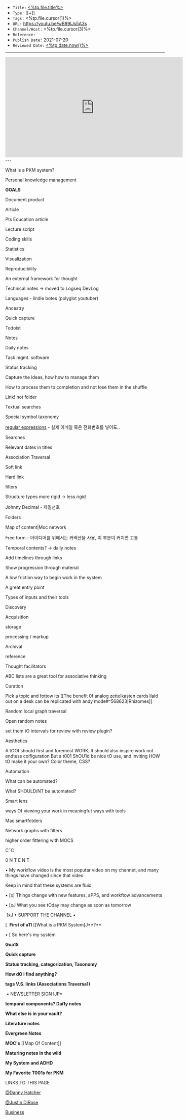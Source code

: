 
-   `Title:` [<%tp.file.title%>](https://publish.obsidian.md/bryan-jenks/%3C%25tp.file.title%25%3E)
-   `Type:` [[+]]
-   `Tags:` <%tp.file.cursor(1)%>
-   `URL:` <https://youtu.be/wB89lJs5A3s>
-   `Channel/Host:` <%tp.file.cursor(3)%>
-   `Reference:`
-   `Publish Date:` 2021-07-20
-   `Reviewed Date:` [<%tp.date.now()%>](https://publish.obsidian.md/bryan-jenks/%3C%25tp.date.now()%25%3E)

---
<iframe width="560" height="315" src="https://www.youtube.com/embed/wB89lJs5A3s" title="YouTube video player" frameborder="0" allow="accelerometer; autoplay; clipboard-write; encrypted-media; gyroscope; picture-in-picture; web-share" allowfullscreen></iframe>
---

What is a PKM system?

Personal knowledge management

**GOALS**

Document product

Article

Pts Education article

Lecture script

Coding skills

Statistics

Visualization

Reproducibility

An external framework for thought

Technical notes -> moved to Logseq DevLog

Languages - lindie botes (polyglot youtuber)

Ancestry

Quick capture

Todoist

Notes

Daily notes

Task mgmt. software

Status tracking

Capture the ideas, how how to manage them

How to process them to completion and not lose them in the shuffle

Link! not folder

Textual searches

Special symbol taxonomy

[regular expressions](onenote:#regular%20expressions&section-id={8C3FEC5B-3CA4-4763-8276-DF7EE31B1BD6}&page-id={FF905FC7-4162-4564-816A-8DCDAA6C2867}&end&base-path=https://d.docs.live.net/5889447190dff54e/문서/JAEHYUN의%20전자%20필기장/빠른%20노트.one) - 실제 이메일 혹은 전화번호를 넣어도..

Searches

Relevant dates in titles

Association Traversal

Soft link

Hard link

filters

Structure types more rigid -> less rigid

Johnny Decimal - 제일선호

Folders

Map of content|Moc network

Free form - 아이디어를 위해서는 커넥션을 사용, 이 부분이 커지면 고통

Temporal contents? -> daily notes

Add timelines through links

Show progression through material

A low friction way to begin work in the system

A great entry point

Types of inputs and their tools

Discovery

Acquisition

storage

processing / markup

Archival

reference

Thought facilitators

ABC lists are a great tool for associative thinking

Curation

Pick a topic and fottow its [[The benefit 0f analog zettelkasten cards llaid out on a desk can be replicated with andy mode#^568623|Rhizomes]]

Random local graph traversal

Open random notes

set them tO intervals for review with review plugin?

Aesthetics

A tOOt shoutd first and foremost WORK, lt should also inspire work not endtess coifiguration But a t001 ShOU1d be nice tO use, and inviting HOW tO make it your own? Color theme, CSS?

Automation

What can be automated?

What SHOULD/NT be automated?

Smart lens

ways Of viewing your work in meaningfut ways with tools

Mac smartfotders

Network graphs with filters

higher order fittering with MOCS

C¯C

0 N T E N T

• My workflow video is the most poputar video on my channet, and many things have changed since that video

Keep in mind that these systems are fluid

• [x) Things change with new features, aPPS, and workftow advancements

• [xJ What you see tOday may change as soon as tomorrow

 [xJ • SUPPORT THE CHANNEL •

[  **First of a11** [[What is a PKM System]J**?**

• [ So here's my system

**Goa1S**

**Quick capture**

**Status tracking, categorization, Taxonomy**

**How dO i find anything?**

**tags V.S. links (Associations Traversa1)**

 • NEWSLETTER SIGN IJP*

**temporal components? Dai1y notes**

**What else is in your vault?**

**Literature notes**

**Evergreen Notes**

**MOC's** [[Map Of Content]]

**Maturing notes in the wild**

**My System and ADHD**

**My Favorite T001s for PKM**

LINKS TO THIS PAGE

[@Danny Hatcher](https://publish.obsidian.md/bryan-jenks/Z/%40Danny+Hatcher)

[@Justin DiRose](https://publish.obsidian.md/bryan-jenks/Z/%40Justin+DiRose)

[Business](https://publish.obsidian.md/bryan-jenks/Z/Business)